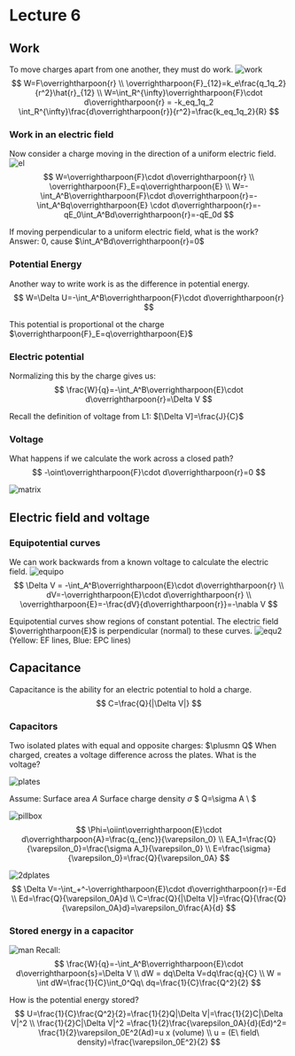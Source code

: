 # Lecture 6

## Work
To move charges apart from one another, they must do work.
![work](work.png)
$$
    W=F\overrightharpoon{r} \\
    \overrightharpoon{F}_{12}=k_e\frac{q_1q_2}{r^2}\hat{r}_{12} \\
    W=\int_R^{\infty}\overrightharpoon{F}\cdot d\overrightharpoon{r} = -k_eq_1q_2
    \int_R^{\infty}\frac{d\overrightharpoon{r}}{r^2}=\frac{k_eq_1q_2}{R}
$$

### Work in an electric field
Now consider a charge moving in the direction of a uniform electric field.
![el](elwork.png)
$$
    W=\overrightharpoon{F}\cdot d\overrightharpoon{r} \\
    \overrightharpoon{F}_E=q\overrightharpoon{E} \\
    W=-\int_A^B\overrightharpoon{F}\cdot d\overrightharpoon{r}=-\int_A^Bq\overrightharpoon{E}
    \cdot d\overrightharpoon{r}=-qE_0\int_A^Bd\overrightharpoon{r}=-qE_0d
$$

If moving perpendicular to a uniform electric field, what is the work?
Answer: 0, cause $\int_A^Bd\overrightharpoon{r}=0$

### Potential Energy
Another way to write work is as the difference in potential energy.
$$
W=\Delta U=-\int_A^B\overrightharpoon{F}\cdot d\overrightharpoon{r}
$$

This potential is proportional ot the charge $\overrightharpoon{F}_E=q\overrightharpoon{E}$

### Electric potential
Normalizing this by the charge gives us:
$$
    \frac{W}{q}=-\int_A^B\overrightharpoon{E}\cdot d\overrightharpoon{r}=\Delta V
$$

Recall the definition of voltage from L1: $[\Delta V]=\frac{J}{C}$

### Voltage
What happens if we calculate the work across a closed path?
$$
    -\oint\overrightharpoon{F}\cdot d\overrightharpoon{r}=0
$$

![matrix](matr.png)

## Electric field and voltage

### Equipotential curves
We can work backwards from a known voltage to calculate the electric field.
![equipo](equ.png)
$$
    \Delta V = -\int_A^B\overrightharpoon{E}\cdot d\overrightharpoon{r} \\
    dV=-\overrightharpoon{E}\cdot d\overrightharpoon{r} \\
    \overrightharpoon{E}=-\frac{dV}{d\overrightharpoon{r}}=-\nabla V
$$

Equipotential curves show regions of constant potential.
The electric field $\overrightharpoon{E}$ is perpendicular (normal) to these curves.
![equ2](equ2.png)
(Yellow: EF lines, Blue: EPC lines)

## Capacitance
Capacitance is the ability for an electric potential to hold a charge.
$$
    C=\frac{Q}{|\Delta V|}
$$

### Capacitors
Two isolated plates with equal and opposite charges: $\plusmn Q$
When charged, creates a voltage difference across the plates.
What is the voltage?

![plates](cond.png)

Assume:
Surface area $A$
Surface charge density $\sigma$
$
    Q=\sigma A \\
$

![pillbox](pillbox.png)
$$
    \Phi=\oiint\overrightharpoon{E}\cdot d\overrightharpoon{A}=\frac{q_{enc}}{\varepsilon_0} \\
    EA_1=\frac{Q}{\varepsilon_0}=\frac{\sigma A_1}{\varepsilon_0} \\
    E=\frac{\sigma}{\varepsilon_0}=\frac{Q}{\varepsilon_0A}
$$

![2dplates](2d.png)
$$
    \Delta V=-\int_+^-\overrightharpoon{E}\cdot d\overrightharpoon{r}=-Ed \\
    Ed=\frac{Q}{\varepsilon_0A}d \\
    C=\frac{Q}{|\Delta V|}=\frac{Q}{\frac{Q}{\varepsilon_0A}d}=\varepsilon_0\frac{A}{d}
$$

### Stored energy in a capacitor
![man](man.png)
Recall:
$$
    \frac{W}{q}=-\int_A^B\overrightharpoon{E}\cdot d\overrightharpoon{s}=\Delta V \\
    dW = dq\Delta V=dq\frac{q}{C} \\
    W = \int dW=\frac{1}{C}\int_0^Qq\ dq=\frac{1}{C}\frac{Q^2}{2}
$$

How is the potential energy stored?
$$
    U=\frac{1}{C}\frac{Q^2}{2}=\frac{1}{2}Q|\Delta V|=\frac{1}{2}C|\Delta V|^2 \\
    \frac{1}{2}C|\Delta V|^2 =\frac{1}{2}\frac{\varepsilon_0A}{d}(Ed)^2=
    \frac{1}{2}\varepsilon_0E^2(Ad)=u x (volume) \\
    u = (E\ field\ density)=\frac{\varepsilon_0E^2}{2}
$$